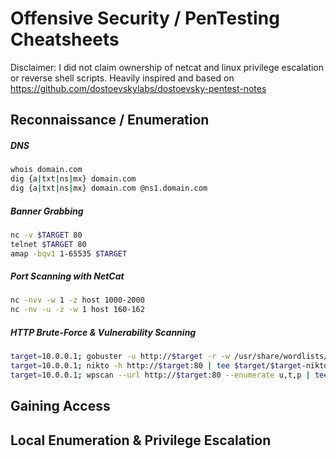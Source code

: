 # Offensive Security / PenTesting Cheatsheets
Disclaimer: I did not claim ownership of netcat and linux privilege escalation or reverse shell scripts.
Heavily inspired and based on https://github.com/dostoevskylabs/dostoevsky-pentest-notes

## Reconnaissance / Enumeration

##### DNS
```bash
whois domain.com
dig {a|txt|ns|mx} domain.com
dig {a|txt|ns|mx} domain.com @ns1.domain.com
```

##### Banner Grabbing
```bash
nc -v $TARGET 80
telnet $TARGET 80
amap -bqv1 1-65535 $TARGET
```

##### Port Scanning with NetCat
```bash
nc -nvv -w 1 -z host 1000-2000
nc -nv -u -z -w 1 host 160-162
```

##### HTTP Brute-Force & Vulnerability Scanning
```bash
target=10.0.0.1; gobuster -u http://$target -r -w /usr/share/wordlists/dirbuster/directory-list-2.3-medium.txt -x php,txt -t 150 -l | tee /root/tools/$target/$target-gobuster
target=10.0.0.1; nikto -h http://$target:80 | tee $target/$target-nikto
target=10.0.0.1; wpscan --url http://$target:80 --enumerate u,t,p | tee $target/$target-wpscan-enum
```




## Gaining Access



## Local Enumeration & Privilege Escalation
